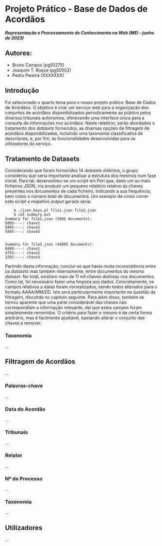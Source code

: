 # Projeto Prático - Base de Dados de Acordãos 
 ***Representação e Processamento de Conhecimento na Web (MEI - junho de 2023)***

## Autores:
* Bruno Campos (pg50275)
* Joaquim T. Roque (pg50502)
* Pedro Pereira (XXXXXXX)

## Introdução

Foi selecionado o quarto tema para o nosso projeto prático: Base de Dados de Acórdãos. O objetivo é criar um serviço web para a organização dos conjuntos de acórdãos disponibilizados periodicamente ao público pelos diversos tribunais autónomos, oferecendo uma interface única para a consulta de informações nos acórdãos. Neste relatório, serão abordados o tratamento dos _datasets_ fornecidos, as diversas opções de filtragem de acórdãos disponibilizadas, incluindo uma taxonomia classificativa de descritores, e, por fim, as funcionalidades desenvolvidas para os utilizadores do serviço.

## Tratamento de Datasets

Considerando que foram fornecidos 14 _datasets_ distintos, o grupo considerou que seria importante analisar a estrutura dos mesmos num fase inicial. Para tal, desenvolveu-se um _script_ em Perl que, dado um ou mais ficheiros JSON, iria produzir um pequeno relatório relativo às chaves presentes nos documentos de cada ficheiro, indicando a sua frequência, bem como o número total de documentos. Um exemplo de como correr este _script_ e respetivo _output_ gerado seria:

```
    $ ./json_keys.pl file1.json file2.json
    $ cat summary.out
Summary for file1.json (5895 documents):
5895----: chave1
5895----: chave2
5895----: chave3


Summary for file2.json (44895 documents):
6000----: chave1
4753----: chave2
3292----: chave3
```

Partindo desta informação, conclui-se que havia muita inconsistência entre os _datasets_ mas também internamente, entre documentos do mesmo _dataset_. No total, existiam mais de 11 mil chaves distintas nos documentos. Como tal, foi necessário fazer uma limpeza aos dados. Concretamente, os campos relativos a datas foram normalizados, sendo todos alterados para o formato AAAA/MM/DD. Isto será particularmente importante na questão da filtragem, discutida no capítulo seguinte. Para além disso, também se tornou aparente que uma parte considerável das chaves não correspondiam a informação relevante, daí que estes campos foram simplesmente removidos. O critério para fazer o mesmo é de certa forma arbitrário, mas é facilmente ajustável, bastando alterar o conjunto das chaves a remover.

### Taxonomia

...


## Filtragem de Acordãos

...

### Palavras-chave

...


### Data do Acordão

...


### Tribunais

...


### Relator

...


### Nº de Processo

...


### Taxonomia

...


## Utilizadores

...
